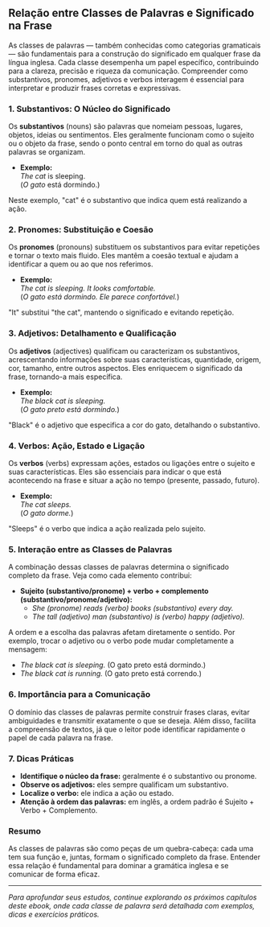 
## Relação entre Classes de Palavras e Significado na Frase

As classes de palavras — também conhecidas como categorias gramaticais — são fundamentais para a construção do significado em qualquer frase da língua inglesa. Cada classe desempenha um papel específico, contribuindo para a clareza, precisão e riqueza da comunicação. Compreender como substantivos, pronomes, adjetivos e verbos interagem é essencial para interpretar e produzir frases corretas e expressivas.

### 1. Substantivos: O Núcleo do Significado

Os **substantivos** (nouns) são palavras que nomeiam pessoas, lugares, objetos, ideias ou sentimentos. Eles geralmente funcionam como o sujeito ou o objeto da frase, sendo o ponto central em torno do qual as outras palavras se organizam.

- **Exemplo:**  
  *The cat* is sleeping.  
  (*O gato* está dormindo.)

Neste exemplo, "cat" é o substantivo que indica quem está realizando a ação.

### 2. Pronomes: Substituição e Coesão

Os **pronomes** (pronouns) substituem os substantivos para evitar repetições e tornar o texto mais fluido. Eles mantêm a coesão textual e ajudam a identificar a quem ou ao que nos referimos.

- **Exemplo:**  
  *The cat is sleeping. It looks comfortable.*  
  (*O gato está dormindo. Ele parece confortável.*)

"It" substitui "the cat", mantendo o significado e evitando repetição.

### 3. Adjetivos: Detalhamento e Qualificação

Os **adjetivos** (adjectives) qualificam ou caracterizam os substantivos, acrescentando informações sobre suas características, quantidade, origem, cor, tamanho, entre outros aspectos. Eles enriquecem o significado da frase, tornando-a mais específica.

- **Exemplo:**  
  *The black cat is sleeping.*  
  (*O gato preto está dormindo.*)

"Black" é o adjetivo que especifica a cor do gato, detalhando o substantivo.

### 4. Verbos: Ação, Estado e Ligação

Os **verbos** (verbs) expressam ações, estados ou ligações entre o sujeito e suas características. Eles são essenciais para indicar o que está acontecendo na frase e situar a ação no tempo (presente, passado, futuro).

- **Exemplo:**  
  *The cat sleeps.*  
  (*O gato dorme.*)

"Sleeps" é o verbo que indica a ação realizada pelo sujeito.

### 5. Interação entre as Classes de Palavras

A combinação dessas classes de palavras determina o significado completo da frase. Veja como cada elemento contribui:

- **Sujeito (substantivo/pronome) + verbo + complemento (substantivo/pronome/adjetivo):**
  - *She (pronome) reads (verbo) books (substantivo) every day.*
  - *The tall (adjetivo) man (substantivo) is (verbo) happy (adjetivo).*

A ordem e a escolha das palavras afetam diretamente o sentido. Por exemplo, trocar o adjetivo ou o verbo pode mudar completamente a mensagem:

- *The black cat is sleeping.* (O gato preto está dormindo.)
- *The black cat is running.* (O gato preto está correndo.)

### 6. Importância para a Comunicação

O domínio das classes de palavras permite construir frases claras, evitar ambiguidades e transmitir exatamente o que se deseja. Além disso, facilita a compreensão de textos, já que o leitor pode identificar rapidamente o papel de cada palavra na frase.

### 7. Dicas Práticas

- **Identifique o núcleo da frase:** geralmente é o substantivo ou pronome.
- **Observe os adjetivos:** eles sempre qualificam um substantivo.
- **Localize o verbo:** ele indica a ação ou estado.
- **Atenção à ordem das palavras:** em inglês, a ordem padrão é Sujeito + Verbo + Complemento.

### Resumo

As classes de palavras são como peças de um quebra-cabeça: cada uma tem sua função e, juntas, formam o significado completo da frase. Entender essa relação é fundamental para dominar a gramática inglesa e se comunicar de forma eficaz.

---
*Para aprofundar seus estudos, continue explorando os próximos capítulos deste ebook, onde cada classe de palavra será detalhada com exemplos, dicas e exercícios práticos.*
```
